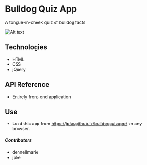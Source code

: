 # Bulldog Quiz App

A tongue-in-cheek quiz of bulldog facts

![Alt text](https://jpke.github.io/bulldogquizapp/)

## Technologies

* HTML
* CSS
* jQuery

## API Reference

* Entirely front-end application



## Use

* Load this app from https://jpke.github.io/bulldogquizapp/ on any browser.


##### Contributers
* dennellmarie
* jpke
